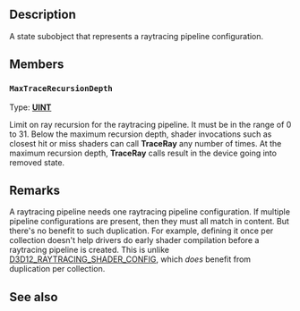## Description

A state subobject that represents a raytracing pipeline configuration.

## Members

### `MaxTraceRecursionDepth`

Type: **[UINT](https://learn.microsoft.com/windows/win32/winprog/windows-data-types)**

Limit on ray recursion for the raytracing pipeline. It must be in the range of 0 to 31. Below the maximum recursion depth, shader invocations such as closest hit or miss shaders can call **TraceRay** any number of times. At the maximum recursion depth, **TraceRay** calls result in the device going into removed state.

## Remarks

A raytracing pipeline needs one raytracing pipeline configuration. If multiple pipeline configurations are present, then they must all match in content. But there's no benefit to such duplication. For example, defining it once per collection doesn't help drivers do early shader compilation before a raytracing pipeline is created. This is unlike [D3D12_RAYTRACING_SHADER_CONFIG](https://learn.microsoft.com/windows/win32/api/d3d12/ns-d3d12-d3d12_raytracing_shader_config), which *does* benefit from duplication per collection.

## See also
